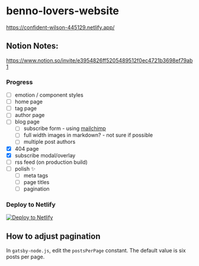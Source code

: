 # benno-lovers-website 

https://confident-wilson-445129.netlify.app/

## Notion Notes:

https://www.notion.so/invite/e3954826ff5205489512f0ec4721b3698ef79ab1


### Progress

- [ ] emotion / component styles
- [ ] home page
- [ ] tag page
- [ ] author page
- [ ] blog page
  - [ ] subscribe form - using [mailchimp](https://mailchimp.com)
  - [ ] full width images in markdown? - not sure if possible
  - [ ] multiple post authors
- [x] 404 page
- [x] subscribe modal/overlay
- [ ] rss feed (on production build)
- [ ] polish ✨
  - [ ] meta tags
  - [ ] page titles
  - [ ] pagination

### Deploy to Netlify

[![Deploy to Netlify](https://www.netlify.com/img/deploy/button.svg)](https://app.netlify.com/start/deploy?repository=https://github.com/scttcper/gatsby-casper)

## How to adjust pagination

In `gatsby-node.js`, edit the `postsPerPage` constant. The default value is
six posts per page.
